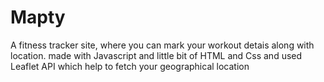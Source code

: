 # Mapty
A fitness tracker site, where you can mark your workout detais along with location.
made with Javascript and little bit of HTML and Css and used Leaflet API which help to fetch your geographical location
